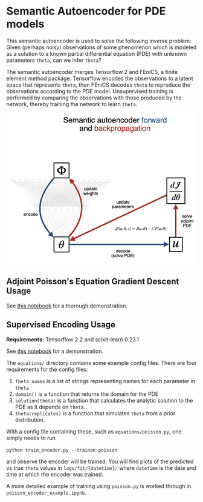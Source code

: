 # Semantic Autoencoder for PDE models
This semantic autoencoder is used to solve the following inverse problem:
Given (perhaps noisy) observations of some phenomenon which is modeled as 
a solution to a known partial differential equation (PDE) 
with unknown parameters `theta`, can we infer `theta`?

The semantic autoencoder merges Tensorflow 2 and FEniCS, 
a finite element method package.
Tensorflow encodes the observations to a latent space that represents `theta`,
then FEniCS decodes `theta` to reproduce the observations according to the PDE model.
Unsupervised training is performed by comparing the observations with those 
produced by the network, thereby training the network to learn `theta`.

<p align="center">
  <img src="neural_assisted_descent.png" width="600">
</p>

## Adjoint Poisson's Equation Gradient Descent Usage
See [this notebook](adjoint_PDE.html) for a thorough demonstration.

## Supervised Encoding Usage
**Requirements:** Tensorflow 2.2 and scikit-learn 0.23.1

See [this notebook](poisson_encoder.html) for a demonstration.

The `equations/` directory contains some example config files.
There are four requirements for the config files:
 1. `theta_names` is a list of strings representing names for each parameter in `theta`
 2. `domain()` is a function that returns the domain for the PDE
 3. `solution(theta)` is a function that calculates the analytic solution to the PDE
 as it depends on `theta`.
 4. `theta(replicates)` is a function that simulates `theta` from a prior distribution.

With a config file containing these, such as `equations/poisson.py`,
one simply needs to run

`python train_encoder.py --trainon poisson`

and observe the encoder will be trained.
You will find plots of the predicted vs true `theta` values in
`logs/fit/{datetime}/` where `datetime` is the date and time 
at which the encoder was trained.

A more detailed example of training using `poisson.py` is
worked through in `poisson_encoder_example.ipynb`.
